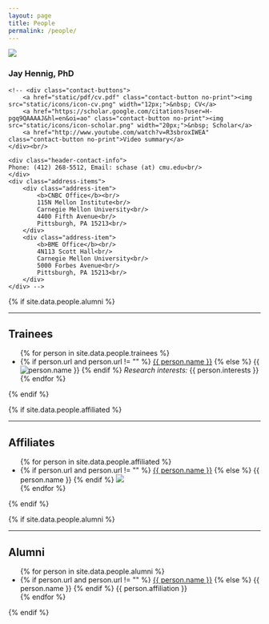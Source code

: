 ```yaml
---
layout: page
title: People
permalink: /people/
---
```


<div class="page-header">
	<img src="{{ site.baseurl }}/assets/images/people/jay.jpg" class="avatar no-print" itemprop="image">
	<h3 class="header-name" itemprop="name">Jay Hennig, PhD</h3>
	<!-- <div class="executive-summary" itemprop="description">
	Associate professor<br/>
	Neuroscience Institute and Biomedical Engineering, CMU
	</div> -->

	<!-- <div class="contact-buttons">
		<a href="static/pdf/cv.pdf" class="contact-button no-print"><img src="static/icons/icon-cv.png" width="12px;">&nbsp; CV</a>
		<a href="https://scholar.google.com/citations?user=H-pgq9QAAAAJ&hl=en&oi=ao" class="contact-button no-print"><img src="static/icons/icon-scholar.png" width="20px;">&nbsp; Scholar</a>
		<a href="http://www.youtube.com/watch?v=R3sbroxIWEA" class="contact-button no-print">Video summary</a>
	</div><br/>

	<div class="header-contact-info">
	Phone: (412) 268-5512, Email: schase (at) cmu.edu<br/>
	</div>
	<div class="address-items">
		<div class="address-item">
			<b>CNBC Office</b><br/>
			115N Mellon Institute<br/>
			Carnegie Mellon University<br/>
			4400 Fifth Avenue<br/>
			Pittsburgh, PA 15213<br/>
		</div>
		<div class="address-item">
			<b>BME Office</b><br/>
			4N113 Scott Hall<br/>
			Carnegie Mellon University<br/>
			5000 Forbes Avenue<br/>
			Pittsburgh, PA 15213<br/>
		</div>
	</div> -->
</div>

{% if site.data.people.alumni %}
<hr>
<h2>Trainees</h2>
<div class="resume-item">
	<ul class="person-item-list">
	{% for person in site.data.people.trainees %}
	  <li class="person-item">
	  	<span class="person-item-name">
		    {% if person.url and person.url != "" %}
		    	<a href="{{ person.url }}">{{ person.name }}</a>
		    {% else %}
		    	{{ person.name }}
		    {% endif %}
		</span>
	    <div style="float: left;">
	    	<img src="{{ person.image_path }}" class="person-item-img" onmouseover="this.src='{{ person.image_path_moustache }}'" onmouseout="this.src='{{ person.image_path }}'" />
	    </div>
	    <span class="person-item-interests"><i>Research interests:</i> {{ person.interests }}</span>
	    <div style="float: none; clear: both;"></div>
	  </li>
	{% endfor %}
	</ul>
</div>
{% endif %}

{% if site.data.people.affiliated %}
<hr>
<h2>Affiliates</h2>
<div class="resume-item">
	<ul class="person-item-list">
	{% for person in site.data.people.affiliated %}
	  <li class="person-item">
	  	<span class="person-item-name">
	    {% if person.url and person.url != "" %}
	    	<a href="{{ person.url }}">{{ person.name }}</a>
	    {% else %}
	    	{{ person.name }}
	    {% endif %}
		</span>
	    <img src="{{ person.image_path }}" class="person-item-img" onmouseover="this.src='{{ person.image_path_moustache }}'" onmouseout="this.src='{{ person.image_path }}'" />
	  </li>
	{% endfor %}
	</ul>
</div>
{% endif %}

{% if site.data.people.alumni %}
<hr>
<h2>Alumni</h2>
<div class="resume-item">
	<ul class="person-item-list">
	{% for person in site.data.people.alumni %}
	  <li class="person-item">
	  	<!-- <span class="person-item-name"> -->
	    {% if person.url and person.url != "" %}
	    	<a href="{{ person.url }}">{{ person.name }}</a>
	    {% else %}
	    	{{ person.name }}
	    {% endif %}
	    {{ person.affiliation }}
	    <!-- </span> -->
	  </li>
	{% endfor %}
	</ul>
</div>
{% endif %}
